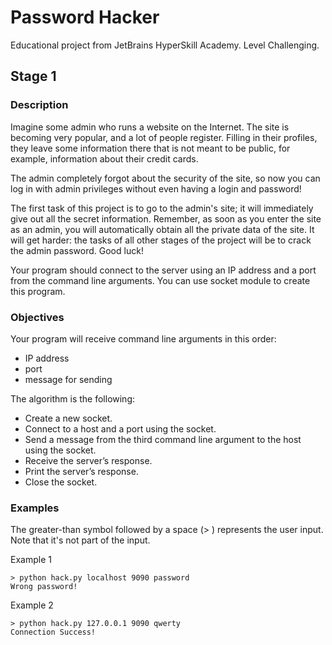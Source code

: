 # Password Hacker

Educational project from JetBrains HyperSkill Academy. Level Challenging.

## Stage 1
### Description

Imagine some admin who runs a website on the Internet. The site is becoming very popular, and a lot of people register. Filling in their profiles, they leave some information there that is not meant to be public, for example, information about their credit cards.

The admin completely forgot about the security of the site, so now you can log in with admin privileges without even having a login and password!

The first task of this project is to go to the admin's site; it will immediately give out all the secret information. Remember, as soon as you enter the site as an admin, you will automatically obtain all the private data of the site. It will get harder: the tasks of all other stages of the project will be to crack the admin password. Good luck!

Your program should connect to the server using an IP address and a port from the command line arguments. You can use socket module to create this program.
### Objectives

Your program will receive command line arguments in this order:

- IP address
- port
- message for sending

The algorithm is the following:

- Create a new socket.
- Connect to a host and a port using the socket.
- Send a message from the third command line argument to the host using the socket.
- Receive the server’s response.
- Print the server’s response.
- Close the socket.

### Examples

The greater-than symbol followed by a space (> ) represents the user input. Note that it's not part of the input.

Example 1

```text
> python hack.py localhost 9090 password
Wrong password!
```

Example 2

```text
> python hack.py 127.0.0.1 9090 qwerty
Connection Success!
```